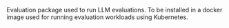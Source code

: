 Evaluation package used to run LLM evaluations. To be installed in a docker image used for running evaluation workloads using Kubernetes.
